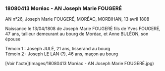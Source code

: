 ### 18080413 Moréac - AN Joseph Marie FOUGERÉ

AN n°26, Joseph Marie FOUGERÉ, MORÉAC, MORBIHAN, 13 avril 1808

Naissance le 13/04/1808 de Joseph Marie FOUGERÉ
fils de Yves FOUGERÉ, 47 ans, tailleur demeurant au bourg de Moréac, et Anne BULÉON, son épouse

Témoin 1 : Joseph JULÉ, 21 ans, tisserand au bourg  
Témoin 2 : Joseph LE LAN (?),  46 ans, maçon au bourg

[Voir l'acte](Images/18080413 Moréac - AN Joseph Marie FOUGERÉ.jpg)
